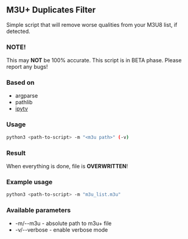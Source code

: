 ## M3U+ Duplicates Filter

Simple script that will remove worse qualities from your M3U8 list, if detected.

### NOTE!
This may **NOT** be 100% accurate.
This script is in BETA phase. Please report any bugs!

### Based on
- argparse
- pathlib
- [ipytv](https://github.com/Beer4Ever83/ipytv)

### Usage
```bash
python3 <path-to-script> -m "<m3u path>" (-v)
```

### Result
When everything is done, file is **OVERWRITTEN**!

### Example usage
```bash
python3 <path-to-script> -m "m3u_list.m3u"
```

### Available parameters
- -m/--m3u - absolute path to m3u+ file
- -v/--verbose - enable verbose mode